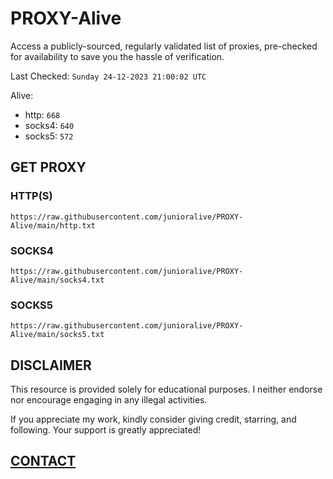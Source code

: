 # PROXY-Alive

Access a publicly-sourced, regularly validated list of proxies, pre-checked for availability to save you the hassle of verification.

Last Checked: `Sunday 24-12-2023 21:00:02 UTC`

Alive:
- http: `668`
- socks4: `640`
- socks5: `572`

## GET PROXY

### HTTP(S)

```https://raw.githubusercontent.com/junioralive/PROXY-Alive/main/http.txt```

### SOCKS4

```https://raw.githubusercontent.com/junioralive/PROXY-Alive/main/socks4.txt```

### SOCKS5

```https://raw.githubusercontent.com/junioralive/PROXY-Alive/main/socks5.txt```

## DISCLAIMER

This resource is provided solely for educational purposes. I neither endorse nor encourage engaging in any illegal activities.

If you appreciate my work, kindly consider giving credit, starring, and following. Your support is greatly appreciated! 

## [CONTACT](https://t.me/TheJuniorAlive)
